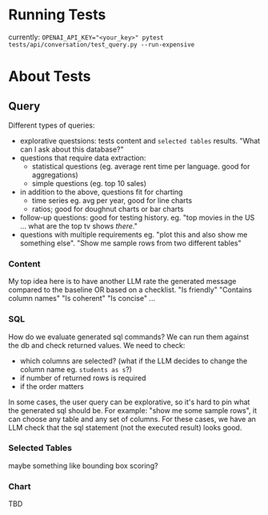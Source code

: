 # Running Tests

currently: `OPENAI_API_KEY="<your_key>" pytest tests/api/conversation/test_query.py --run-expensive`

# About Tests

## Query

Different types of queries:

- explorative questsions: tests content and `selected tables` results. "What can I ask about this database?"
- questions that require data extraction:
  - statistical questions (eg. average rent time per language. good for aggregations)
  - simple questions (eg. top 10 sales)
- in addition to the above, questions fit for charting
  - time series eg. avg per year, good for line charts
  - ratios; good for doughnut charts or bar charts
- follow-up questions: good for testing history. eg. "top movies in the US ... what are the top tv shows _there_."
- questions with multiple requirements eg. "plot this and also show me something else". "Show me sample rows from two different tables"

### Content

My top idea here is to have another LLM rate the generated message compared to the baseline OR based on a checklist.
"Is friendly" "Contains column names" "Is coherent" "Is concise" ...

### SQL

How do we evaluate generated sql commands? We can run them against the db and check returned values. We need to check:

- which columns are selected? (what if the LLM decides to change the column name eg. `students as s`?)
- if number of returned rows is required
- if the order matters

In some cases, the user query can be explorative, so it's hard to pin what the generated sql should be. For example: "show me some sample rows", it can choose any table and any set of columns. For these cases, we have an LLM check that the sql statement (not the executed result) looks good.

### Selected Tables

maybe something like bounding box scoring?

### Chart

TBD
